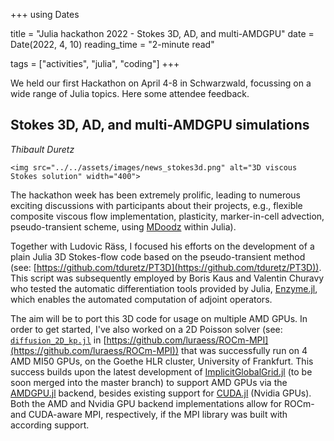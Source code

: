 +++
using Dates

title = "Julia hackathon 2022 - Stokes 3D, AD, and multi-AMDGPU"
date = Date(2022, 4, 10)
reading_time = "2-minute read"

tags = ["activities", "julia", "coding"]
+++

We held our first Hackathon on April 4-8 in Schwarzwald, focussing on a wide range of Julia topics. Here some attendee feedback.

## Stokes 3D, AD, and multi-AMDGPU simulations
*Thibault Duretz*

~~~
<img src="../../assets/images/news_stokes3d.png" alt="3D viscous Stokes solution" width="400">
~~~

The hackathon week has been extremely prolific, leading to numerous exciting discussions with participants about their projects, e.g., flexible composite viscous flow implementation, plasticity, marker-in-cell advection, pseudo-transient scheme, using [MDoodz](https://github.com/tduretz/MDOODZ6.0) within Julia).

Together with Ludovic Räss, I focused his efforts on the development of a plain Julia 3D Stokes-flow code based on the pseudo-transient method (see: [https://github.com/tduretz/PT3D](https://github.com/tduretz/PT3D)). This script was subsequently employed by Boris Kaus and Valentin Churavy who tested the automatic differentiation tools provided by Julia, [Enzyme.jl](https://github.com/EnzymeAD/Enzyme.jl), which enables the automated computation of adjoint operators.

The aim will be to port this 3D code for usage on multiple AMD GPUs. In order to get started, I've also worked on a 2D Poisson solver (see: [`diffusion_2D_kp.jl`](https://github.com/luraess/ROCm-MPI/blob/main/scripts/diffusion_2D_kp.jl) in [https://github.com/luraess/ROCm-MPI](https://github.com/luraess/ROCm-MPI)) that was successfully run on 4 AMD MI50 GPUs, on the Goethe HLR cluster, University of Frankfurt. This success builds upon the latest development of [ImplicitGlobalGrid.jl](https://github.com/eth-cscs/ImplicitGlobalGrid.jl) (to be soon merged into the master branch) to support AMD GPUs via the [AMDGPU.jl](https://github.com/JuliaGPU/AMDGPU.jl) backend, besides existing support for [CUDA.jl](https://github.com/JuliaGPU/AMDGPU.jl) (Nvidia GPUs). Both the AMD and Nvidia GPU backend implementations allow for ROCm- and CUDA-aware MPI, respectively, if the MPI library was built with according support.
